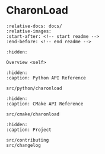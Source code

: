 # CharonLoad

```{include} ../README.md
:relative-docs: docs/
:relative-images:
:start-after: <!-- start readme -->
:end-before: <!-- end readme -->
```

```{toctree}
:hidden:

Overview <self>
```

```{toctree}
:hidden:
:caption: Python API Reference

src/python/charonload
```

```{toctree}
:hidden:
:caption: CMake API Reference

src/cmake/charonload
```

```{toctree}
:hidden:
:caption: Project

src/contributing
src/changelog
```
